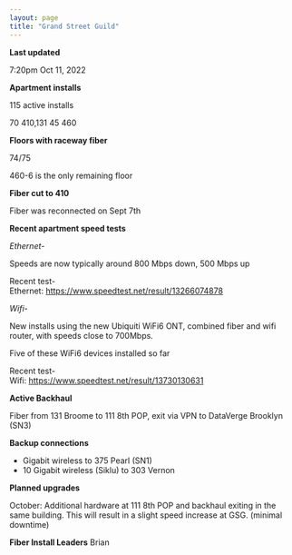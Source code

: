 ```yaml
---
layout: page
title: "Grand Street Guild"
---
```

**Last updated**

7:20pm Oct 11, 2022

**Apartment installs**

115 active installs

70 410,131 
45 460  

**Floors with raceway fiber**

74/75

460-6 is the only remaining floor

**Fiber cut to 410**

Fiber was reconnected on Sept 7th

**Recent apartment speed tests**

*Ethernet-*

Speeds are now typically around 800 Mbps down, 500 Mbps up  

Recent test-  
Ethernet: https://www.speedtest.net/result/13266074878

*Wifi-*

New installs using the new Ubiquiti WiFi6 ONT, combined fiber and wifi router, with speeds close to 700Mbps.  

Five of these WiFi6 devices installed so far

Recent test-  
Wifi: https://www.speedtest.net/result/13730130631

**Active Backhaul**

Fiber from 131 Broome to 111 8th POP, exit via VPN to DataVerge Brooklyn (SN3)

**Backup connections**

- Gigabit wireless to 375 Pearl (SN1)
- 10 Gigabit wireless (Siklu) to 303 Vernon

**Planned upgrades**

October: Additional hardware at 111 8th POP and backhaul exiting in the same building. This will result in a slight speed increase at GSG. (minimal  downtime)


**Fiber Install Leaders**
Brian


